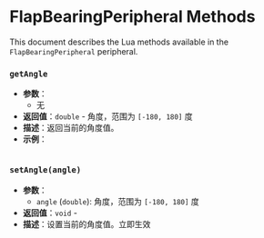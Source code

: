 # FlapBearingPeripheral Methods

This document describes the Lua methods available in the `FlapBearingPeripheral` peripheral.

### `getAngle`
- **参数**：
  - 无
- **返回值**：`double` - 角度，范围为 `[-180, 180]` 度
- **描述**：返回当前的角度值。
- **示例**：
  ```lua

  ```

### `setAngle(angle)`
- **参数**：
  - `angle` (`double`): 角度，范围为 `[-180, 180]` 度
- **返回值**：`void` - 
- **描述**：设置当前的角度值。立即生效



